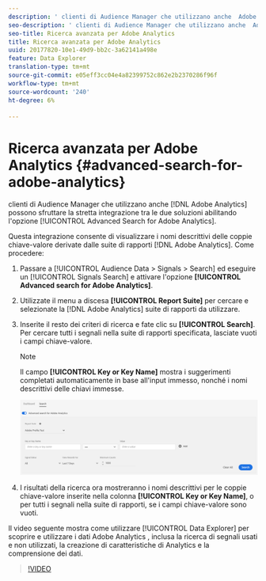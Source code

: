 ```yaml
---
description: ' clienti di Audience Manager che utilizzano anche  Adobe Analytics possono sfruttare la stretta integrazione tra le due soluzioni abilitando l''opzione Ricerca avanzata per  Adobe Analytics.'
seo-description: ' clienti di Audience Manager che utilizzano anche  Adobe Analytics possono sfruttare la stretta integrazione tra le due soluzioni abilitando l''opzione Ricerca avanzata per  Adobe Analytics.'
seo-title: Ricerca avanzata per Adobe Analytics
title: Ricerca avanzata per Adobe Analytics
uuid: 20177820-10e1-49d9-bb2c-3a62141a498e
feature: Data Explorer
translation-type: tm+mt
source-git-commit: e05eff3cc04e4a82399752c862e2b2370286f96f
workflow-type: tm+mt
source-wordcount: '240'
ht-degree: 6%

---
```



# Ricerca avanzata per Adobe Analytics {#advanced-search-for-adobe-analytics}

 clienti di Audience Manager che utilizzano anche [!DNL Adobe Analytics] possono sfruttare la stretta integrazione tra le due soluzioni abilitando l&#39;opzione [!UICONTROL Advanced Search for Adobe Analytics].

Questa integrazione consente di visualizzare i nomi descrittivi delle coppie chiave-valore derivate dalle suite di rapporti [!DNL Adobe Analytics]. Come procedere:

1. Passare a [!UICONTROL Audience Data > Signals > Search] ed eseguire un [!UICONTROL Signals Search] e attivare l&#39;opzione **[!UICONTROL Advanced search for Adobe Analytics]**.
1. Utilizzate il menu a discesa **[!UICONTROL Report Suite]** per cercare e selezionate la [!DNL Adobe Analytics] suite di rapporti da utilizzare.
1. Inserite il resto dei criteri di ricerca e fate clic su **[!UICONTROL Search]**. Per cercare tutti i segnali nella suite di rapporti specificata, lasciate vuoti i campi chiave-valore.
   >[!NOTE]
   >
   >Il campo **[!UICONTROL Key or Key Name]** mostra i suggerimenti completati automaticamente in base all&#39;input immesso, nonché i nomi descrittivi delle chiavi immesse.

   ![](assets/signals-search-analytics.png)
1. I risultati della ricerca ora mostreranno i nomi descrittivi per le coppie chiave-valore inserite nella colonna **[!UICONTROL Key or Key Name]**, o per tutti i segnali nella suite di rapporti, se i campi chiave-valore sono vuoti.

Il video seguente mostra come utilizzare [!UICONTROL Data Explorer] per scoprire e utilizzare i dati Adobe Analytics , inclusa la ricerca di segnali usati e non utilizzati, la creazione di caratteristiche di Analytics e la comprensione dei dati.

>[!VIDEO](https://video.tv.adobe.com/v/25150)
